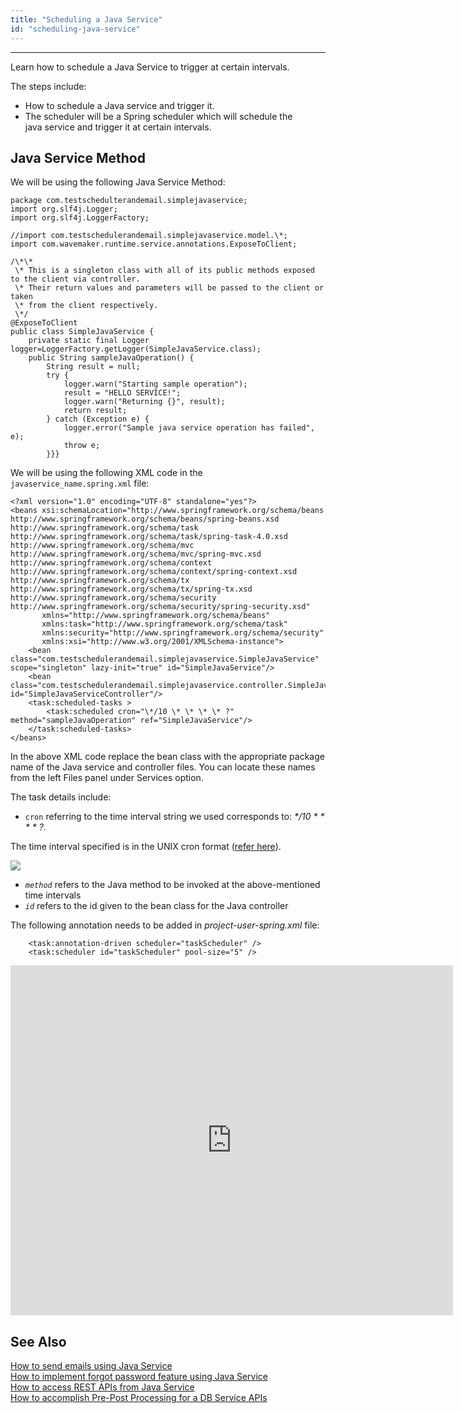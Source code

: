 ```yaml
---
title: "Scheduling a Java Service"
id: "scheduling-java-service"
---
```

---

Learn how to schedule a Java Service to trigger at certain intervals. 

The steps include: 

- How to schedule a Java service and trigger it.
- The scheduler will be a Spring scheduler which will schedule the java service and trigger it at certain intervals.

## Java Service Method 

We will be using the following Java Service Method:

```
package com.testschedulterandemail.simplejavaservice;
import org.slf4j.Logger;
import org.slf4j.LoggerFactory;

//import com.testschedulerandemail.simplejavaservice.model.\*;
import com.wavemaker.runtime.service.annotations.ExposeToClient;

/\*\*
 \* This is a singleton class with all of its public methods exposed to the client via controller.
 \* Their return values and parameters will be passed to the client or taken
 \* from the client respectively.
 \*/
@ExposeToClient
public class SimpleJavaService {
    private static final Logger logger=LoggerFactory.getLogger(SimpleJavaService.class);
    public String sampleJavaOperation() {
        String result = null;
        try {
            logger.warn("Starting sample operation");
            result = "HELLO SERVICE!";
            logger.warn("Returning {}", result);
            return result;
        } catch (Exception e) {
            logger.error("Sample java service operation has failed", e);
            throw e;
        }}}
```

We will be using the following XML code in the `javaservice_name.spring.xml` file:

```
<?xml version="1.0" encoding="UTF-8" standalone="yes"?>
<beans xsi:schemaLocation="http://www.springframework.org/schema/beans
http://www.springframework.org/schema/beans/spring-beans.xsd
http://www.springframework.org/schema/task
http://www.springframework.org/schema/task/spring-task-4.0.xsd
http://www.springframework.org/schema/mvc
http://www.springframework.org/schema/mvc/spring-mvc.xsd
http://www.springframework.org/schema/context
http://www.springframework.org/schema/context/spring-context.xsd
http://www.springframework.org/schema/tx
http://www.springframework.org/schema/tx/spring-tx.xsd
http://www.springframework.org/schema/security
http://www.springframework.org/schema/security/spring-security.xsd"
       xmlns="http://www.springframework.org/schema/beans" 
       xmlns:task="http://www.springframework.org/schema/task" 
       xmlns:security="http://www.springframework.org/schema/security" 
       xmlns:xsi="http://www.w3.org/2001/XMLSchema-instance">
    <bean class="com.testschedulerandemail.simplejavaservice.SimpleJavaService" scope="singleton" lazy-init="true" id="SimpleJavaService"/>
    <bean class="com.testschedulerandemail.simplejavaservice.controller.SimpleJavaController" id="SimpleJavaServiceController"/>
    <task:scheduled-tasks >
        <task:scheduled cron="\*/10 \* \* \* \* ?" method="sampleJavaOperation" ref="SimpleJavaService"/>
    </task:scheduled-tasks>
</beans>
```

In the above XML code replace the bean class with the appropriate package name of the Java service and controller files. You can locate these names from the left Files panel under Services option.

The task details include:

- `cron` referring to the time interval string we used corresponds to: _\*/10 \* \* \* \* ?_.  

The time interval specified is in the UNIX cron format ([refer here](https://docs.spring.io/spring/docs/current/javadoc-api/org/springframework/scheduling/support/CronSequenceGenerator.html)). 

[![](/learn/assets/cronformat.png?v=10)](/learn/assets/cronformat.png)

- _`method`_ refers to the Java method to be invoked at the above-mentioned time intervals
- _`id`_ refers to the id given to the bean class for the Java controller

The following annotation needs to be added in _project-user-spring.xml_ file:
```
    <task:annotation-driven scheduler="taskScheduler" />
    <task:scheduler id="taskScheduler" pool-size="5" />
```

<iframe width="708" height="560" src="https://docs.google.com/presentation/d/e/2PACX-1vRyRnyxwtJeQye7djWn32axB7krcI7l8v52snl8k9whVxm4Zt4ILILc0mprQW0Mor-gFQU7n9iLV1e0/embed?start=false&amp;loop=false&amp;delayms=3000" frameborder="0" allowfullscreen="allowfullscreen" mozallowfullscreen="mozallowfullscreen" webkitallowfullscreen="webkitallowfullscreen"></iframe>

## See Also

[How to send emails using Java Service](/learn/how-tos/sending-email-using-java-service/)  
[How to implement forgot password feature using Java Service](/learn/how-tos/implementing-forgot-password-feature-using-java-service/)  
[How to access REST APIs from Java Service](/learn/how-tos/accessing-rest-apis-java-service/)  
[How to accomplish Pre-Post Processing for a DB Service APIs](/learn/how-tos/pre-post-processing-db-service-apis/)  
